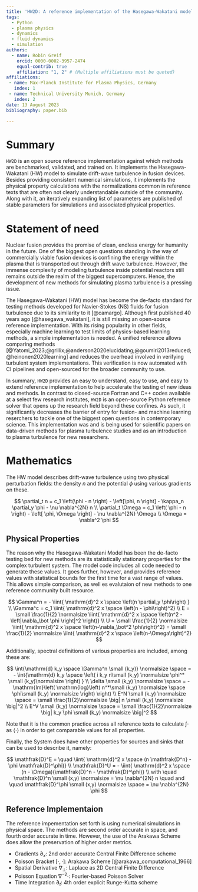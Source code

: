 ```yaml
---
title: 'HW2D: A reference implementation of the Hasegawa-Wakatani model for plasma turbulence in fusion reactors'
tags:
  - Python
  - plasma physics
  - dynamics
  - fluid dynamics
  - simulation
authors:
  - name: Robin Greif
    orcid: 0000-0002-3957-2474
    equal-contrib: true
    affiliation: "1, 2" # (Multiple affiliations must be quoted)
affiliations:
 - name: Max-Planck Institute for Plasma Physics, Germany
   index: 1
 - name: Technical University Munich, Germany
   index: 2
date: 13 August 2023
bibliography: paper.bib

---
```


# Summary

`HW2D` is an open source reference implementation against which methods are benchmarked, 
validated, and trained on. It implements the Hasegawa-Wakatani (HW) model to simulate
drift-wave turbulence in fusion devices. Besides providing consistent numerical
simulations, it implements the physical property calculations with the normalizations 
common in reference texts that are often not clearly understandable outside of the 
community. Along with it, an iteratively expanding list of parameters are published 
of stable parameters for simulations and associated physical properties.


# Statement of need

Nuclear fusion provides the promise of clean, endless energy for humanity
in the future. One of the biggest open questions standing in the way of 
commercially viable fusion devices is confining the energy within the plasma that 
is transported out through drift wave turbulence. However, the immense complexity 
of modeling turbulence inside potential reactors still remains outside the realm 
of the biggest supercomputers. Hence, the development of new methods for simulating 
plasma turbulence is a pressing issue. 

The Hasegawa-Wakatani (HW) model has become the de-facto standard for testing methods
developed for Navier-Stokes (NS) fluids for fusion turbulence due to its similarity 
to it [@camargo]. Although first published 40 years ago [@hasegawa_wakatani], 
it is still missing an open-source reference implementation. With its rising popularity 
in other fields, especially machine learning to test limits of physics-based learning 
methods, a simple implementation is needed. A unified reference allows comparing methods 
[@Yatomi_2023;@grillix;@anderson2020elucidating;@goumiri2013reduced;@heinonen2020learning]
and reduces the overhead involved in verifying turbulent system implementations.
This verification is now automated with CI pipelines and open-sourced for the broader 
community to use.

In summary, `HW2D` provides an easy to understand, easy to use, and easy to extend 
reference implementation to help accelerate the testing of new ideas and methods.
In contrast to closed-source Fortran and C++ codes available at a select few research 
institutes, `HW2D` is an open-source Python reference solver that opens up the research 
field beyond these confines. As such, it significantly decreases the barrier of entry 
for fusion- and machine learning reserchers to tackle one of the biggest open questions 
in contemporary science. This implementation was and is being used for scientific papers 
on data-driven methods for plasma turbulence studies and as an introduction to plasma 
turbulence for new researchers. 


# Mathematics

The HW model describes drift-wave turbulence using two physical perturbation fields: 
the density $n$ and the potential $\phi$ using various gradients on these. 

$$
    \partial_t n = c_1 \left(\phi - n \right)
                     - \left[\phi, n \right]
                     - \kappa_n \partial_y \phi
                     - \nu \nabla^{2N} n  \\
    \partial_t \Omega = c_1 \left( \phi - n \right)
                                    - \left[ \phi, \Omega \right]
                                    - \nu \nabla^{2N} \Omega  \\
             \Omega = \nabla^2 \phi
$$

## Physical Properties

The reason why the Hasegawa-Wakatani Model has been the de-facto testing bed for new methods are its statistically stationary properties for the complex turbulent system.
The model code includes all code needed to generate these values.
It goes further, however, and provides reference values with statistical bounds for the first time for a vast range of values.
This allows simple comparison, as well es evalutaion of new methods to one reference community built resource.

$$
    \Gamma^n       = - \iint{ \mathrm{d}^2 x \space \left(n \partial_y \phi\right) } \\
    \Gamma^c       = c_1   \iint{ \mathrm{d}^2 x \space \left(n - \phi\right)^2} \\
    E              = \small \frac{1}{2} \normalsize \iint{ \mathrm{d}^2 x \space \left(n^2 - \left|\nabla_\bot \phi \right|^2 \right)} \\
    U              = \small \frac{1}{2} \normalsize \iint{ \mathrm{d}^2 x \space \left(n-\nabla_\bot^2  \phi\right)^2} = \small \frac{1}{2} \normalsize \iint{ \mathrm{d}^2 x \space \left(n-\Omega\right)^2}
$$

Additionally, spectral definitions of various properties are included, among these are:

$$
  \int{\mathrm{d} k_y \space \Gamma^n \small (k_y)}  \normalsize \space = - \int{\mathrm{d} k_y \space \left( i k_y   n\small (k_y)  \normalsize \phi^* \small (k_y)\normalsize \right) } \\
  \delta \small (k_y)  \normalsize \space = - \mathrm{Im}\left( \mathrm{log}\left( n^*\small (k_y)  \normalsize \space \phi\small (k_y)  \normalsize  \right) \right) \\
  E^N  \small (k_y)  \normalsize \space = \small \frac{1}{2}\normalsize \big| n \small (k_y) \normalsize  \big|^2 \\
  E^V  \small (k_y)  \normalsize \space = \small \frac{1}{2}\normalsize \big| k_y \phi \small (k_y) \normalsize  \big|^2 
$$

Note that it is the common practice across all reference texts to calculate $\int\cdot$ as $\langle \cdot \rangle$ in order to get comparable values for all properties.

Finally, the System does have other properties for sources and sinks that can be used to describe it, namely:

$$
    \mathfrak{D}^E = \quad \iint{ \mathrm{d}^2 x \space (n \mathfrak{D^n} - \phi \mathfrak{D}^\phi)} \\ 
    \mathfrak{D}^U = -     \iint{ \mathrm{d}^2 x \space (n - \Omega)(\mathfrak{D}^n - \mathfrak{D}^\phi)} \\
    with \quad \mathfrak{D}^n \small (x,y) \normalsize  = \nu \nabla^{2N} n \quad and \quad 
    \mathfrak{D}^\phi \small (x,y) \normalsize \space = \nu \nabla^{2N} \phi  
$$


## Reference Implementaion

The reference impementation set forth is using numerical simulations in physical space.
The methods are second order accurate in space, and fourth order accurate in time.
However, the use of the Arakawa Scheme does allow the preservation of higher order metrics.

- Gradients $\partial_x$:  2nd order accurate Central Finite Difference scheme
- Poisson Bracket $[\cdot,\cdot]$:  Arakawa Scheme [@arakawa_computational_1966]
- Spatial Derivative $\nabla_\bot$:  Laplace as 2D Central Finite Difference
- Poisson Equation $\nabla^{-2}\cdot$:  Fourier-based Poisson Solver
- Time Integration $\partial_t$:  4th order explicit Runge-Kutta scheme

